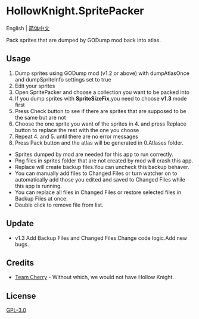# HollowKnight.SpritePacker
English | [简体中文](./README_cn.md)

Pack sprites that are dumped by GODump mod back into atlas.

## Usage
1. Dump sprites using GODump mod (v1.2 or above) with dumpAtlasOnce and dumpSpriteInfo settings set to true
2. Edit your sprites
3. Open SpritePacker and choose a collection you want to be packed into
4. If you dump sprites with **SpriteSizeFix**,you need to choose **v1.3** mode first
5. Press Check button to see if there are sprites that are supposed to be the same but are not
6. Choose the one sprite you want of the sprites in 4. and press Replace button to replace the rest with the one you choose
7. Repeat 4. and 5. until there are no error messages
8. Press Pack button and the atlas will be generated in 0.Atlases folder.

* Sprites dumped by mod are needed for this app to run correctly.
* Png files in sprites folder that are not created by mod will crash this app.
* Replace will create backup files.You can uncheck this backup behaver.
* You can manually add files to Changed Files or turn watcher on to automatically add those you edited and saved to Changed Files while this app is running.
* You can replace all files in Changed Files or restore selected files in Backup Files at once.
* Double click to remove file from list.

## Update
* v1.3 Add Backup Files and Changed Files.Change code logic.Add new bugs.

## Credits
* [Team Cherry](https://teamcherry.com.au/) - Without which, we would not have Hollow Knight.

## License
[GPL-3.0](https://choosealicense.com/licenses/gpl-3.0/)